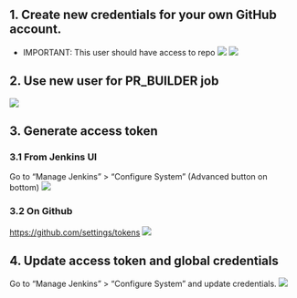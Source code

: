 ## 1. Create new credentials for your own GitHub account.
* IMPORTANT: This user should have access to repo
![](https://cloud.githubusercontent.com/assets/1316234/7703347/fb56c294-fe3f-11e4-97cf-d63f5e1a9aec.png)
![](https://cloud.githubusercontent.com/assets/1316234/7703355/16338b2e-fe40-11e4-92b8-0e210df5dc8d.png)

## 2. Use new user for PR_BUILDER job
![](https://cloud.githubusercontent.com/assets/1316234/7703366/26cc1c94-fe40-11e4-93aa-c16142bcd59d.png)

## 3. Generate access token
### 3.1 From Jenkins UI
Go to “Manage Jenkins” > “Configure System” (Advanced button on bottom)
![](https://cloud.githubusercontent.com/assets/1316234/7703393/50a58834-fe40-11e4-9406-aefdc7340bef.png)
### 3.2 On Github
https://github.com/settings/tokens
![](https://cloud.githubusercontent.com/assets/1316234/7703404/6778eb50-fe40-11e4-86dc-efd72cb51c02.png)

## 4. Update access token and global credentials
Go to “Manage Jenkins” > “Configure System” and update credentials.
![](https://cloud.githubusercontent.com/assets/1316234/7703459/bd977218-fe40-11e4-83f4-5fae2e6f32a0.png)
